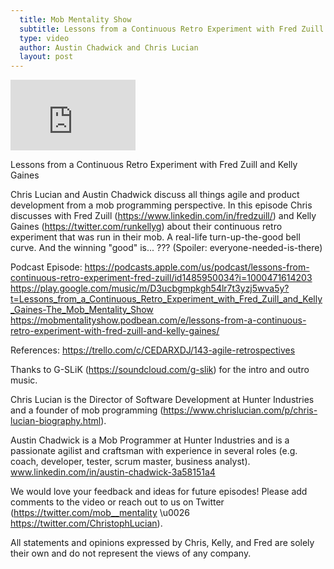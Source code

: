 ```yaml
---
  title: Mob Mentality Show
  subtitle: Lessons from a Continuous Retro Experiment with Fred Zuill and Kelly Gaines
  type: video
  author: Austin Chadwick and Chris Lucian
  layout: post
---
```


<iframe width="200" height="113" src="https://www.youtube.com/embed/Lxt05CbsoGk?feature=oembed" frameborder="0" allow="accelerometer; autoplay; clipboard-write; encrypted-media; gyroscope; picture-in-picture; web-share" allowfullscreen title="Lessons from a Continuous Retro Experiment with Fred Zuill and Kelly Gaines"></iframe>

Lessons from a Continuous Retro Experiment with Fred Zuill and Kelly Gaines

Chris Lucian and Austin Chadwick discuss all things agile and product development from a mob programming perspective. In this episode Chris discusses with Fred Zuill (https://www.linkedin.com/in/fredzuill/) and Kelly Gaines (https://twitter.com/runkellyg) about their continuous retro experiment that was run in their mob. A real-life turn-up-the-good bell curve. And the winning \"good\" is... ??? (Spoiler: everyone-needed-is-there)

Podcast Episode: 
https://podcasts.apple.com/us/podcast/lessons-from-continuous-retro-experiment-fred-zuill/id1485950034?i=1000471614203 
https://play.google.com/music/m/D3ucbgmpkgh54lr7t3yzj5wva5y?t=Lessons_from_a_Continuous_Retro_Experiment_with_Fred_Zuill_and_Kelly_Gaines-The_Mob_Mentality_Show 
https://mobmentalityshow.podbean.com/e/lessons-from-a-continuous-retro-experiment-with-fred-zuill-and-kelly-gaines/ 

References:
https://trello.com/c/CEDARXDJ/143-agile-retrospectives 

Thanks to G-SLiK (https://soundcloud.com/g-slik) for the intro and outro music.
 
Chris Lucian is the Director of Software Development at Hunter Industries and a founder of mob programming (https://www.chrislucian.com/p/chris-lucian-biography.html). 

Austin Chadwick is a Mob Programmer at Hunter Industries and is a passionate agilist and craftsman with experience in several roles (e.g. coach, developer, tester, scrum master, business analyst). www.linkedin.com/in/austin-chadwick-3a58151a4 
 
We would love your feedback and ideas for future episodes! Please add comments to the video or reach out to us on Twitter (https://twitter.com/mob__mentality \u0026 https://twitter.com/ChristophLucian).
 
All statements and opinions expressed by Chris, Kelly, and Fred are solely their own and do not represent the views of any company.

